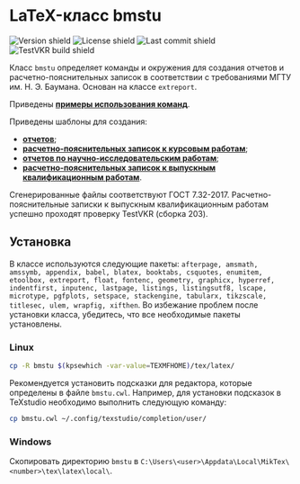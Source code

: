 # LaTeX-класс bmstu

![Version shield](https://img.shields.io/ctan/v/bmstu)
![License shield](https://img.shields.io/ctan/l/bmstu)
![Last commit shield](https://img.shields.io/github/last-commit/Orianti/bmstu-latex-class/master)
![TestVKR build shield](https://img.shields.io/badge/TestVKR%20build-203-blue)

Класс `bmstu` определяет команды и окружения для создания отчетов и расчетно-пояснительных записок в соответствии с требованиями МГТУ им. Н. Э. Баумана. Основан на классе `extreport`.

Приведены [**примеры использования команд**](docs/examples.md).

Приведены шаблоны для создания:
* [**отчетов**](templates/report/);
* [**расчетно-пояснительных записок к курсовым работам**](templates/coursework/);
* [**отчетов по научно-исследовательским работам**](templates/research/);
* [**расчетно-пояснительных записок к выпускным квалификационным работам**](templates/thesis/).

Сгенерированные файлы соответствуют ГОСТ 7.32-2017. Расчетно-пояснительные записки к выпускным квалификационным работам успешно проходят проверку TestVKR (сборка 203).

## Установка

В классе используются следующие пакеты: ```afterpage, amsmath, amssymb, appendix, babel, blatex, booktabs, csquotes, enumitem, etoolbox, extreport, float, fontenc, geometry, graphicx, hyperref, indentfirst, inputenc, lastpage, listings, listingsutf8, lscape, microtype, pgfplots, setspace, stackengine, tabularx, tikzscale, titlesec, ulem, wrapfig, xifthen```. Во избежание проблем после установки класса, убедитесь, что все необходимые пакеты установлены.

### Linux

```bash
cp -R bmstu $(kpsewhich -var-value=TEXMFHOME)/tex/latex/
```

Рекомендуется установить подсказки для редактора, которые определены в файле `bmstu.cwl`. Например, для установки подсказок в TeXstudio необходимо выполнить следующую команду:
```bash
cp bmstu.cwl ~/.config/texstudio/completion/user/
```

### Windows

Скопировать директорию `bmstu` в `C:\Users\<user>\Appdata\Local\MikTex\<number>\tex\latex\local\`.
